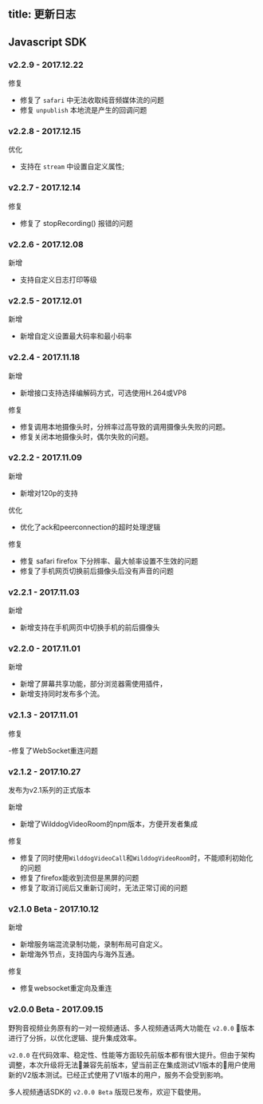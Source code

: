 title: 更新日志
---

## Javascript SDK


### v2.2.9 - 2017.12.22

<span class="changelog fix">修复</span>
- 修复了 `safari` 中无法收取纯音频媒体流的问题
- 修复 `unpublish` 本地流是产生的回调问题


### v2.2.8 - 2017.12.15

<span class="changelog optimize">优化</span>
- 支持在 `stream` 中设置自定义属性;


### v2.2.7 - 2017.12.14

<span class="changelog fix">修复</span>
- 修复了 stopRecording() 报错的问题


### v2.2.6 - 2017.12.08

<span class="changelog add">新增</span>
- 支持自定义日志打印等级


### v2.2.5 - 2017.12.01

<span class="changelog add">新增</span>
- 新增自定义设置最大码率和最小码率


### v2.2.4 - 2017.11.18

<span class="changelog add">新增</span>
- 新增接口支持选择编解码方式，可选使用H.264或VP8

<span class="changelog fix">修复</span>
- 修复调用本地摄像头时，分辨率过高导致的调用摄像头失败的问题。
- 修复关闭本地摄像头时，偶尔失败的问题。


### v2.2.2 - 2017.11.09

<span class="changelog add">新增</span>
- 新增对120p的支持

<span class="changelog optimize">优化</span>
- 优化了ack和peerconnection的超时处理逻辑

<span class="changelog fix">修复</span>
- 修复 safari firefox 下分辨率、最大帧率设置不生效的问题
- 修复了手机网页切换前后摄像头后没有声音的问题


### v2.2.1 - 2017.11.03

<span class="changelog add">新增</span>

- 新增支持在手机网页中切换手机的前后摄像头

### v2.2.0 - 2017.11.01

<span class="changelog add">新增</span>

- 新增了屏幕共享功能，部分浏览器需使用插件，
- 新增支持同时发布多个流。

### v2.1.3 - 2017.11.01

<span class="changelog fix">修复</span>

-修复了WebSocket重连问题

### v2.1.2 - 2017.10.27

发布为v2.1系列的正式版本

<span class="changelog add">新增</span>

- 新增了WilddogVideoRoom的npm版本，方便开发者集成

<span class="changelog fix">修复</span>

- 修复了同时使用`WilddogVideoCall`和`WilddogVideoRoom`时，不能顺利初始化的问题
- 修复了firefox能收到流但是黑屏的问题
- 修复了取消订阅后又重新订阅时，无法正常订阅的问题


### v2.1.0 Beta - 2017.10.12

<span class="changelog add">新增</span>

- 新增服务端混流录制功能，录制布局可自定义。
- 新增海外节点，支持国内与海外互通。

<span class="changelog fix">修复</span>

- 修复websocket重定向及重连

### v2.0.0 Beta - 2017.09.15

野狗音视频业务原有的一对一视频通话、多人视频通话两大功能在 `v2.0.0` 版本进行了分拆，以优化逻辑、提升集成效率。

`v2.0.0` 在代码效率、稳定性、性能等方面较先前版本都有很大提升。但由于架构调整，本次升级将无法兼容先前版本，望当前正在集成测试V1版本的用户使用新的V2版本测试。已经正式使用了V1版本的用户，服务不会受到影响。

多人视频通话SDK的 `v2.0.0 Beta` 版现已发布，欢迎下载使用。